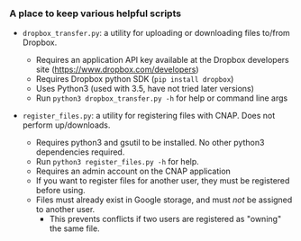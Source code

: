 ### A place to keep various helpful scripts

- `dropbox_transfer.py`: a utility for uploading or downloading files to/from Dropbox.
    - Requires an application API key available at the Dropbox developers site (https://www.dropbox.com/developers)
    - Requires Dropbox python SDK (`pip install dropbox`)
    - Uses Python3 (used with 3.5, have not tried later versions)
    - Run `python3 dropbox_transfer.py -h` for help or command line args
    
- `register_files.py`: a utility for registering files with CNAP.  Does not perform up/downloads.
    - Requires python3 and gsutil to be installed.  No other python3 dependencies required.
    - Run `python3 register_files.py -h` for help.
    - Requires an admin account on the CNAP application
    - If you want to register files for another user, they must be registered before using.
    - Files must already exist in Google storage, and must *not* be assigned to another user.
        - This prevents conflicts if two users are registered as "owning" the same file.
